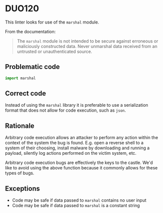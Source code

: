 # DUO120

This linter looks for use of the `marshal` module.

From the documentation:

> The `marshal` module is not intended to be secure against erroneous
> or maliciously constructed data. Never unmarshal data received from an
> untrusted or unauthenticated source.

## Problematic code

```python
import marshal
```

## Correct code

Instead of using the `marshal` library it is preferable to use a serialization
format that does not allow for code execution, such as `json`.

## Rationale

Arbitrary code execution allows an attacker to perform any action within the
context of the system the bug is found. E.g. open a reverse shell to a system
of their choosing, install malware by downloading and running a payload,
silently log actions performed on the victim system, etc.

Arbitrary code execution bugs are effectively the keys to the castle. We'd
like to avoid using the above function because it commonly allows for these
types of bugs.

## Exceptions

* Code may be safe if data passed to `marshal` contains no user input
* Code may be safe if data passed to `marshal` is a constant string
